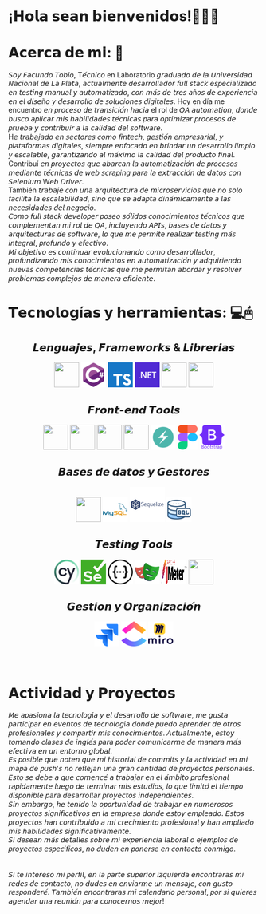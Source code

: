 # ¡𝗛𝗼𝗹𝗮 𝘀𝗲𝗮𝗻 𝗯𝗶𝗲𝗻𝘃𝗲𝗻𝗶𝗱𝗼s!👨‍💻👋


# 𝗔𝗰𝗲𝗿𝗰𝗮 𝗱𝗲 𝗺𝗶:  💬

𝘚𝘰𝘺 𝘍𝘢𝘤𝘶𝘯𝘥𝘰 𝘛𝘰𝘣𝘪𝘰, T𝘦́𝘤𝘯𝘪𝘤𝘰 en Laboratorio 𝘨𝘳𝘢𝘥𝘶𝘢𝘥𝘰 𝘥𝘦 𝘭𝘢 𝘜𝘯𝘪𝘷𝘦𝘳𝘴𝘪𝘥𝘢𝘥 𝘕𝘢𝘤𝘪𝘰𝘯𝘢𝘭 𝘥𝘦 𝘓𝘢 𝘗𝘭𝘢𝘵𝘢, 𝘢𝘤𝘵𝘶𝘢𝘭𝘮𝘦𝘯𝘵𝘦 𝘥𝘦𝘴𝘢𝘳𝘳𝘰𝘭𝘭𝘢𝘥𝘰𝘳 𝘧𝘶𝘭𝘭 𝘴𝘵𝘢𝘤𝘬 𝘦𝘴𝑝𝘦𝘤𝘪𝘢𝘭𝘪𝘻𝘢𝘥𝘰 𝘦𝘯 𝘵𝘦𝘴𝘵𝘪𝘯𝘨 𝘮𝘢𝘯𝘶𝘢𝘭 𝘺 𝘢𝘶𝘵𝘰𝘮𝘢𝘵𝘪𝘻𝘢𝘥𝘰, 𝘤𝘰𝘯 𝘮𝘢́𝘴 𝘥𝘦 𝘵𝘳𝘦𝘴 𝘢ñ𝘰𝘴 𝘥𝘦 𝘦𝘹𝑝𝘦𝘳𝘪𝘦𝘯𝘤𝘪𝘢 𝘦𝘯 𝘦𝘭 𝘥𝘪𝘴𝘦ñ𝘰 𝘺 𝘥𝘦𝘴𝘢𝘳𝘳𝘰𝘭𝘭𝘰 𝘥𝘦 𝘴𝘰𝘭𝘶𝘤𝘪𝘰𝘯𝘦𝘴 𝘥𝘪𝘨𝘪𝘵𝘢𝘭𝘦𝘴. Hoy en día me encuentro 𝘦𝘯 𝑝𝘳𝘰𝘤𝘦𝘴𝘰 𝘥𝘦 𝘵𝘳𝘢𝘯𝘴𝘪𝘤𝘪𝘰́𝘯 𝘩𝘢𝘤𝘪𝘢 el rol de 𝘘𝘈 𝘢𝘶𝘵𝘰𝘮𝘢𝘵𝘪𝘰𝘯, 𝘥𝘰𝘯𝘥𝘦 𝘣𝘶𝘴𝘤𝘰 𝘢𝑝𝘭𝘪𝘤𝘢𝘳 𝘮𝘪𝘴 𝘩𝘢𝘣𝘪𝘭𝘪𝘥𝘢𝘥𝘦𝘴 𝘵𝘦́𝘤𝘯𝘪𝘤𝘢𝘴 𝑝𝘢𝘳𝘢 𝘰𝑝𝘵𝘪𝘮𝘪𝘻𝘢𝘳 𝑝𝘳𝘰𝘤𝘦𝘴𝘰𝘴 𝘥𝘦 𝑝𝘳𝘶𝘦𝘣𝘢 𝘺 𝘤𝘰𝘯𝘵𝘳𝘪𝘣𝘶𝘪𝘳 𝘢 𝘭𝘢 𝘤𝘢𝘭𝘪𝘥𝘢𝘥 𝘥𝘦𝘭 𝘴𝘰𝘧𝘵𝘸𝘢𝘳𝘦.
</br>
H𝘦 𝘵𝘳𝘢𝘣𝘢𝘫𝘢𝘥𝘰 𝘦𝘯 𝘴𝘦𝘤𝘵𝘰𝘳𝘦𝘴 𝘤𝘰𝘮𝘰 𝘧𝘪𝘯𝘵𝘦𝘤𝘩, 𝘨𝘦𝘴𝘵𝘪𝘰́𝘯 𝘦𝘮𝑝𝘳𝘦𝘴𝘢𝘳𝘪𝘢𝘭, 𝘺 𝑝𝘭𝘢𝘵𝘢𝘧𝘰𝘳𝘮𝘢𝘴 𝘥𝘪𝘨𝘪𝘵𝘢𝘭𝘦𝘴, 𝘴𝘪𝘦𝘮𝑝𝘳𝘦 𝘦𝘯𝘧𝘰𝘤𝘢𝘥𝘰 𝘦𝘯 𝘣𝘳𝘪𝘯𝘥𝘢𝘳 𝘶𝘯 𝘥𝘦𝘴𝘢𝘳𝘳𝘰𝘭𝘭𝘰 𝘭𝘪𝘮𝑝𝘪𝘰 𝘺 𝘦𝘴𝘤𝘢𝘭𝘢𝘣𝘭𝘦, 𝘨𝘢𝘳𝘢𝘯𝘵𝘪𝘻𝘢𝘯𝘥𝘰 𝘢𝘭 𝘮𝘢́𝘹𝘪𝘮𝘰 𝘭𝘢 𝘤𝘢𝘭𝘪𝘥𝘢𝘥 𝘥𝘦𝘭 𝑝𝘳𝘰𝘥𝘶𝘤𝘵𝘰 𝘧𝘪𝘯𝘢𝘭.
</br>
Contribuí 𝘦𝘯 𝑝𝘳𝘰𝘺𝘦𝘤𝘵𝘰𝘴 𝘲𝘶𝘦 𝘢𝘣𝘢𝘳𝘤𝘢𝘯 𝘭𝘢 𝘢𝘶𝘵𝘰𝘮𝘢𝘵𝘪𝘻𝘢𝘤𝘪𝘰́𝘯 𝘥𝘦 𝑝𝘳𝘰𝘤𝘦𝘴𝘰𝘴 𝘮𝘦𝘥𝘪𝘢𝘯𝘵𝘦 𝘵𝘦́𝘤𝘯𝘪𝘤𝘢𝘴 𝘥𝘦 𝘸𝘦𝘣 𝘴𝘤𝘳𝘢𝑝𝘪𝘯𝘨 𝑝𝘢𝘳𝘢 𝘭𝘢 𝘦𝘹𝘵𝘳𝘢𝘤𝘤𝘪𝘰́𝘯 𝘥𝘦 𝘥𝘢𝘵𝘰𝘴 𝘤𝘰𝘯 𝘚𝘦𝘭𝘦𝘯𝘪𝘶𝘮 W𝘦𝘣 𝘋𝘳𝘪𝘷𝘦𝘳.
</br>
También 𝘵𝘳𝘢𝘣𝘢𝘫𝘦 𝘤𝘰𝘯 𝘶𝘯𝘢 𝘢𝘳𝘲𝘶𝘪𝘵𝘦𝘤𝘵𝘶𝘳𝘢 𝘥𝘦 𝘮𝘪𝘤𝘳𝘰𝘴𝘦𝘳𝘷𝘪𝘤𝘪𝘰𝘴 𝘲𝘶𝘦 𝘯𝘰 𝘴𝘰𝘭𝘰 𝘧𝘢𝘤𝘪𝘭𝘪𝘵𝘢 𝘭𝘢 𝘦𝘴𝘤𝘢𝘭𝘢𝘣𝘪𝘭𝘪𝘥𝘢𝘥, 𝘴𝘪𝘯𝘰 𝘲𝘶𝘦 𝘴𝘦 𝘢𝘥𝘢𝑝𝘵𝘢 𝘥𝘪𝘯𝘢́𝘮𝘪𝘤𝘢𝘮𝘦𝘯𝘵𝘦 𝘢 𝘭𝘢𝘴 𝘯𝘦𝘤𝘦𝘴𝘪𝘥𝘢𝘥𝘦𝘴 𝘥𝘦𝘭 𝘯𝘦𝘨𝘰𝘤𝘪𝘰.
</br>
𝘊𝘰𝘮𝘰 𝘧𝘶𝘭𝘭 𝘴𝘵𝘢𝘤𝘬 𝘥𝘦𝘷𝘦𝘭𝘰𝑝𝘦𝘳 𝑝𝘰𝘴𝘦𝘰 𝘴𝘰́𝘭𝘪𝘥𝘰𝘴 𝘤𝘰𝘯𝘰𝘤𝘪𝘮𝘪𝘦𝘯𝘵𝘰𝘴 𝘵𝘦́𝘤𝘯𝘪𝘤𝘰𝘴 𝘲𝘶𝘦 𝘤𝘰𝘮𝑝𝘭𝘦𝘮𝘦𝘯𝘵𝘢𝘯 𝘮𝘪 𝘳𝘰𝘭 𝘥𝘦 𝘘𝘈, 𝘪𝘯𝘤𝘭𝘶𝘺𝘦𝘯𝘥𝘰 𝘈𝘗𝘐𝘴, 𝘣𝘢𝘴𝘦𝘴 𝘥𝘦 𝘥𝘢𝘵𝘰𝘴 𝘺 𝘢𝘳𝘲𝘶𝘪𝘵𝘦𝘤𝘵𝘶𝘳𝘢𝘴 𝘥𝘦 𝘴𝘰𝘧𝘵𝘸𝘢𝘳𝘦, 𝘭𝘰 𝘲𝘶𝘦 𝘮𝘦 𝑝𝘦𝘳𝘮𝘪𝘵𝘦 𝘳𝘦𝘢𝘭𝘪𝘻𝘢𝘳 𝘵𝘦𝘴𝘵𝘪𝘯𝘨 𝘮𝘢́𝘴 𝘪𝘯𝘵𝘦𝘨𝘳𝘢𝘭, 𝑝𝘳𝘰𝘧𝘶𝘯𝘥𝘰 𝘺 𝘦𝘧𝘦𝘤𝘵𝘪𝘷𝘰.
</br>
𝘔𝘪 𝘰𝘣𝘫𝘦𝘵𝘪𝘷𝘰 𝘦𝘴 𝘤𝘰𝘯𝘵𝘪𝘯𝘶𝘢𝘳 𝘦𝘷𝘰𝘭𝘶𝘤𝘪𝘰𝘯𝘢𝘯𝘥𝘰 𝘤𝘰𝘮𝘰 𝘥𝘦𝘴𝘢𝘳𝘳𝘰𝘭𝘭𝘢𝘥𝘰𝘳, 𝑝𝘳𝘰𝘧𝘶𝘯𝘥𝘪𝘻𝘢𝘯𝘥𝘰 𝘮𝘪𝘴 𝘤𝘰𝘯𝘰𝘤𝘪𝘮𝘪𝘦𝘯𝘵𝘰𝘴 𝘦𝘯 𝘢𝘶𝘵𝘰𝘮𝘢𝘵𝘪𝘻𝘢𝘤𝘪𝘰́𝘯 𝘺 𝘢𝘥𝘲𝘶𝘪𝘳𝘪𝘦𝘯𝘥𝘰 𝘯𝘶𝘦𝘷𝘢𝘴 𝘤𝘰𝘮𝑝𝘦𝘵𝘦𝘯𝘤𝘪𝘢𝘴 𝘵𝘦́𝘤𝘯𝘪𝘤𝘢𝘴 𝘲𝘶𝘦 𝘮𝘦 𝑝𝘦𝘳𝘮𝘪𝘵𝘢𝘯 𝘢𝘣𝘰𝘳𝘥𝘢𝘳 𝘺 𝘳𝘦𝘴𝘰𝘭𝘷𝘦𝘳 𝑝𝘳𝘰𝘣𝘭𝘦𝘮𝘢𝘴 𝘤𝘰𝘮𝑝𝘭𝘦𝘫𝘰𝘴 𝘥𝘦 𝘮𝘢𝘯𝘦𝘳𝘢 𝘦𝘧𝘪𝘤𝘪𝘦𝘯𝘵𝘦.

# 𝗧𝗲𝗰𝗻𝗼𝗹𝗼𝗴í𝗮𝘀 𝘆 𝗵𝗲𝗿𝗿𝗮𝗺𝗶𝗲𝗻𝘁𝗮𝘀: 💻🖱

<h2 align="center">𝙇𝙚𝙣𝙜𝙪𝙖𝙟𝙚𝙨, 𝙁𝙧𝙖𝙢𝙚𝙬𝙤𝙧𝙠𝙨 & 𝙇𝙞𝙗𝙧𝙚𝙧𝙞𝙖𝙨</h2>
<div class="image-container" align="center" >
<a ><img src="https://github.com/Facundotobio/Facundotobio/assets/109319944/71de8592-9798-4fe5-a8c6-356adf2120fe" width="50" height="50"/> </a>
<a><img src="https://raw.githubusercontent.com/devicons/devicon/master/icons/csharp/csharp-original.svg"  width="50" height="50" /> </a>
<a><img src="/ts.png"  width="50" height="50" /> </a>
<a><img src="/net.png"  width="50" height="50" /> </a>
<a><img src="https://github.com/Facundotobio/Facundotobio/assets/109319944/2cba8b15-82c2-465a-a8cc-13ecc3a3cb61" width="50" height="50"/> </a>
<a><img src="https://github.com/Facundotobio/Facundotobio/assets/109319944/acbdbad7-afe3-408b-9a66-392334194dfe"  width="50" height="50"/> </a>
</div>

<h2 align="center"> 𝙁𝙧𝙤𝙣𝙩-𝙚𝙣𝙙 𝙏𝙤𝙤𝙡𝙨</h2>
<div align="center">
<a><img src="https://github.com/Facundotobio/Facundotobio/assets/109319944/80550929-9024-4e8b-a048-29e671d7095c"  width="50" height="50"/> </a>
<a><img src="https://github.com/Facundotobio/Facundotobio/assets/109319944/a0f9128c-b352-43fb-b8fe-4bee305fb247"  width="50" height="50"/> </a>
<a><img src="https://github.com/Facundotobio/Facundotobio/assets/109319944/38d4dd66-fe1c-4e73-8400-e560e11f0359"  width="50" height="50"/> </a>
<a><img src="https://github.com/Facundotobio/Facundotobio/assets/109319944/7653ad66-31e0-4fde-a8db-af5577acb7d3"  width="50" height="50"/> </a>
<a><img  src="./chackraUI.png" width="50" height="50" /> </a>
<a><img  src="./figma.png" width="40" height="50"/> </a>
<a><img src="https://raw.githubusercontent.com/devicons/devicon/master/icons/bootstrap/bootstrap-plain-wordmark.svg" width="50" height="50"/> </a>
</div>
</div>

<h2 align="center"> 𝘽𝙖𝙨𝙚𝙨 𝙙𝙚 𝙙𝙖𝙩𝙤𝙨 𝙮 𝙂𝙚𝙨𝙩𝙤𝙧𝙚𝙨</h2>
<div align="center">
<a><img src="https://github.com/Facundotobio/Facundotobio/assets/109319944/d9acd696-1176-4f86-b02d-f3abb86b775e"  width="50" height="50"/> </a>
<a><img src="https://raw.githubusercontent.com/devicons/devicon/master/icons/mysql/mysql-original-wordmark.svg"  width="50" height="50"/> </a>
<a><img src="./Sequelize.webp"  width="70" height="70"/> </a>
<a><img src="/sql.png"  width="50" height="50" /> </a>
</div>

<h2 align="center">𝙏𝙚𝙨𝙩𝙞𝙣𝙜 𝙏𝙤𝙤𝙡𝙨</h2>
<div align="center" >
<a ><img src="./cypressLogo.png" width="50" height="50"/> </a>
<a><img src="./selenium.jpg" width="50" height="50"/> </a>
<a><img src="./swagger.svg" width="50" height="50"/> </a>
<a><img src="/playwright.webp"  width="50" height="50" /> </a>
<a><img src="/JMeter.png"  width="50" height="50" /> </a>
<a><img src="https://github.com/Facundotobio/Facundotobio/assets/109319944/6f1929aa-16fd-4a28-bdb3-376e8ece558b"  width="50" height="50"/> </a>
</div>

<h2 align="center">𝙂𝙚𝙨𝙩𝙞𝙤𝙣 𝙮 𝙊𝙧𝙜𝙖𝙣𝙞𝙯𝙖𝙘𝙞𝙤́𝙣</h2>
<div class="image-container" align="center" >
<a ><img src="./jira.svg" width="50" height="50"/> </a>
<a><img src="/ClickUp.png"  width="50" height="50"/> </a>
<a><img src="./miro.svg" width="50" height="50"/> </a>
</div>

<br />
<br />

# 𝗔𝗰𝘁𝗶𝘃𝗶𝗱𝗮𝗱 𝘆 𝗣𝗿𝗼𝘆𝗲𝗰𝘁𝗼𝘀
𝘔𝘦 𝘢𝑝𝘢𝘴𝘪𝘰𝘯𝘢 𝘭𝘢 𝘵𝘦𝘤𝘯𝘰𝘭𝘰𝘨í𝘢 𝘺 𝘦𝘭 𝘥𝘦𝘴𝘢𝘳𝘳𝘰𝘭𝘭𝘰 𝘥𝘦 𝘴𝘰𝘧𝘵𝘸𝘢𝘳𝘦, 𝘮𝘦 𝘨𝘶𝘴𝘵𝘢 𝑝𝘢𝘳𝘵𝘪𝘤𝘪𝑝𝘢𝘳 𝘦𝘯 𝘦𝘷𝘦𝘯𝘵𝘰𝘴 𝘥𝘦 𝘵𝘦𝘤𝘯𝘰𝘭𝘰𝘨í𝘢 𝘥𝘰𝘯𝘥𝘦 𝑝𝘶𝘦𝘥𝘰 𝘢𝑝𝘳𝘦𝘯𝘥𝘦𝘳 𝘥𝘦 𝘰𝘵𝘳𝘰𝘴 𝑝𝘳𝘰𝘧𝘦𝘴𝘪𝘰𝘯𝘢𝘭𝘦𝘴 𝘺 𝘤𝘰𝘮𝑝𝘢𝘳𝘵𝘪𝘳 𝘮𝘪𝘴 𝘤𝘰𝘯𝘰𝘤𝘪𝘮𝘪𝘦𝘯𝘵𝘰𝘴. 𝘈𝘤𝘵𝘶𝘢𝘭𝘮𝘦𝘯𝘵𝘦, 𝘦𝘴𝘵𝘰𝘺 𝘵𝘰𝘮𝘢𝘯𝘥𝘰 𝘤𝘭𝘢𝘴𝘦𝘴 𝘥𝘦 𝘪𝘯𝘨𝘭𝘦́𝘴 𝑝𝘢𝘳𝘢 𝑝𝘰𝘥𝘦𝘳 𝘤𝘰𝘮𝘶𝘯𝘪𝘤𝘢𝘳𝘮𝘦 𝘥𝘦 𝘮𝘢𝘯𝘦𝘳𝘢 𝘮𝘢́𝘴 𝘦𝘧𝘦𝘤𝘵𝘪𝘷𝘢 𝘦𝘯 𝘶𝘯 𝘦𝘯𝘵𝘰𝘳𝘯𝘰 𝘨𝘭𝘰𝘣𝘢𝘭.
<br />
𝘌𝘴 𝑝𝘰𝘴𝘪𝘣𝘭𝘦 𝘲𝘶𝘦 𝘯𝘰𝘵𝘦𝘯 𝘲𝘶𝘦 𝘮𝘪 𝘩𝘪𝘴𝘵𝘰𝘳𝘪𝘢𝘭 𝘥𝘦 𝘤𝘰𝘮𝘮𝘪𝘵𝘴 𝘺 𝘭𝘢 𝘢𝘤𝘵𝘪𝘷𝘪𝘥𝘢𝘥 𝘦𝘯 𝘮𝘪 𝘮𝘢𝑝𝘢 𝘥𝘦 𝑝𝘶𝘴𝘩'𝘴 𝘯𝘰 𝘳𝘦𝘧𝘭𝘦𝘫𝘢𝘯 𝘶𝘯𝘢 𝘨𝘳𝘢𝘯 𝘤𝘢𝘯𝘵𝘪𝘥𝘢𝘥 𝘥𝘦 𝑝𝘳𝘰𝘺𝘦𝘤𝘵𝘰𝘴 𝑝𝘦𝘳𝘴𝘰𝘯𝘢𝘭𝘦𝘴. 𝘌𝘴𝘵𝘰 𝘴𝘦 𝘥𝘦𝘣𝘦 𝘢 𝘲𝘶𝘦 𝘤𝘰𝘮𝘦𝘯𝘤𝘦́ 𝘢 𝘵𝘳𝘢𝘣𝘢𝘫𝘢𝘳 𝘦𝘯 𝘦𝘭 𝘢́𝘮𝘣𝘪𝘵𝘰 𝑝𝘳𝘰𝘧𝘦𝘴𝘪𝘰𝘯𝘢𝘭 𝘳𝘢𝑝𝘪𝘥𝘢𝘮𝘦𝘯𝘵𝘦 𝘭𝘶𝘦𝘨𝘰 𝘥𝘦 𝘵𝘦𝘳𝘮𝘪𝘯𝘢𝘳 𝘮𝘪𝘴 𝘦𝘴𝘵𝘶𝘥𝘪𝘰𝘴, 𝘭𝘰 𝘲𝘶𝘦 𝘭𝘪𝘮𝘪𝘵𝘰́ 𝘦𝘭 𝘵𝘪𝘦𝘮𝑝𝘰 𝘥𝘪𝘴𝑝𝘰𝘯𝘪𝘣𝘭𝘦 𝑝𝘢𝘳𝘢 𝘥𝘦𝘴𝘢𝘳𝘳𝘰𝘭𝘭𝘢𝘳 𝑝𝘳𝘰𝘺𝘦𝘤𝘵𝘰𝘴 𝘪𝘯𝘥𝘦𝑝𝘦𝘯𝘥𝘪𝘦𝘯𝘵𝘦𝘴.
<br />
𝘚𝘪𝘯 𝘦𝘮𝘣𝘢𝘳𝘨𝘰, 𝘩𝘦 𝘵𝘦𝘯𝘪𝘥𝘰 𝘭𝘢 𝘰𝑝𝘰𝘳𝘵𝘶𝘯𝘪𝘥𝘢𝘥 𝘥𝘦 𝘵𝘳𝘢𝘣𝘢𝘫𝘢𝘳 𝘦𝘯 𝘯𝘶𝘮𝘦𝘳𝘰𝘴𝘰𝘴 𝑝𝘳𝘰𝘺𝘦𝘤𝘵𝘰𝘴 𝘴𝘪𝘨𝘯𝘪𝘧𝘪𝘤𝘢𝘵𝘪𝘷𝘰𝘴 𝘦𝘯 𝘭𝘢 𝘦𝘮𝑝𝘳𝘦𝘴𝘢 𝘥𝘰𝘯𝘥𝘦 𝘦𝘴𝘵𝘰𝘺 𝘦𝘮𝑝𝘭𝘦𝘢𝘥𝘰. 𝘌𝘴𝘵𝘰𝘴 𝑝𝘳𝘰𝘺𝘦𝘤𝘵𝘰𝘴 𝘩𝘢𝘯 𝘤𝘰𝘯𝘵𝘳𝘪𝘣𝘶𝘪𝘥𝘰 𝘢 𝘮𝘪 𝘤𝘳𝘦𝘤𝘪𝘮𝘪𝘦𝘯𝘵𝘰 𝑝𝘳𝘰𝘧𝘦𝘴𝘪𝘰𝘯𝘢𝘭 𝘺 𝘩𝘢𝘯 𝘢𝘮𝑝𝘭𝘪𝘢𝘥𝘰 𝘮𝘪𝘴 𝘩𝘢𝘣𝘪𝘭𝘪𝘥𝘢𝘥𝘦𝘴 𝘴𝘪𝘨𝘯𝘪𝘧𝘪𝘤𝘢𝘵𝘪𝘷𝘢𝘮𝘦𝘯𝘵𝘦.
<br />
𝘚𝘪 𝘥𝘦𝘴𝘦𝘢𝘯 𝘮𝘢́𝘴 𝘥𝘦𝘵𝘢𝘭𝘭𝘦𝘴 𝘴𝘰𝘣𝘳𝘦 𝘮𝘪 𝘦𝘹𝑝𝘦𝘳𝘪𝘦𝘯𝘤𝘪𝘢 𝘭𝘢𝘣𝘰𝘳𝘢𝘭 𝘰 𝘦𝘫𝘦𝘮𝑝𝘭𝘰𝘴 𝘥𝘦 𝑝𝘳𝘰𝘺𝘦𝘤𝘵𝘰𝘴 𝘦𝘴𝑝𝘦𝘤í𝘧𝘪𝘤𝘰𝘴, 𝘯𝘰 𝘥𝘶𝘥𝘦𝘯 𝘦𝘯 𝑝𝘰𝘯𝘦𝘳𝘴𝘦 𝘦𝘯 𝘤𝘰𝘯𝘵𝘢𝘤𝘵𝘰 𝘤𝘰𝘯𝘮𝘪𝘨𝘰.
<br />
<br />
<br />
𝘚𝘪 𝘵𝘦 𝘪𝘯𝘵𝘦𝘳𝘦𝘴𝘰 𝘮𝘪 𝑝𝘦𝘳𝘧𝘪𝘭, 𝘦𝘯 𝘭𝘢 𝑝𝘢𝘳𝘵𝘦 𝘴𝘶𝑝𝘦𝘳𝘪𝘰𝘳 𝘪𝘻𝘲𝘶𝘪𝘦𝘳𝘥𝘢 𝘦𝘯𝘤𝘰𝘯𝘵𝘳𝘢𝘳𝘢𝘴 𝘮𝘪 𝘳𝘦𝘥𝘦𝘴 𝘥𝘦 𝘤𝘰𝘯𝘵𝘢𝘤𝘵𝘰, 𝘯𝘰 𝘥𝘶𝘥𝘦𝘴 𝘦𝘯 𝘦𝘯𝘷𝘪𝘢𝘳𝘮𝘦 𝘶𝘯 𝘮𝘦𝘯𝘴𝘢𝘫𝘦, 𝘤𝘰𝘯 𝘨𝘶𝘴𝘵𝘰 𝘳𝘦𝘴𝑝𝘰𝘯𝘥𝘦𝘳𝘦́.
𝘛𝘢𝘮𝘣𝘪𝘦́𝘯 𝘦𝘯𝘤𝘰𝘯𝘵𝘳𝘢𝘳𝘢𝘴 𝘮𝘪 𝘤𝘢𝘭𝘦𝘯𝘥𝘢𝘳𝘪𝘰 𝑝𝘦𝘳𝘴𝘰𝘯𝘢𝘭, 𝑝𝘰𝘳 𝘴𝘪 𝘲𝘶𝘪𝘦𝘳𝘦𝘴 𝘢𝘨𝘦𝘯𝘥𝘢𝘳 𝘶𝘯𝘢 𝘳𝘦𝘶𝘯𝘪𝘰́𝘯 𝑝𝘢𝘳𝘢 𝘤𝘰𝘯𝘰𝘤𝘦𝘳𝘯𝘰𝘴 𝘮𝘦𝘫𝘰𝘳!